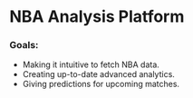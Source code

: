 # NBA Analysis Platform

### Goals:
- Making it intuitive to fetch NBA data.
- Creating up-to-date advanced analytics.
- Giving predictions for upcoming matches.
